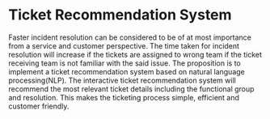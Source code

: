 # Ticket Recommendation System

Faster incident resolution can be considered to be of at most importance from a service and customer perspective. The time taken for incident resolution will increase if
the tickets are assigned to wrong team 
if the ticket receiving team is not familiar with the said issue. 
The proposition is to implement a ticket recommendation system based on natural language processing(NLP).  The interactive ticket recommendation system will recommend the most relevant ticket details including the functional group and resolution. This makes the ticketing process simple, efficient and customer friendly.
